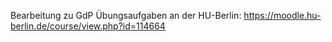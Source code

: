 Bearbeitung zu GdP Übungsaufgaben an der HU-Berlin:
https://moodle.hu-berlin.de/course/view.php?id=114664